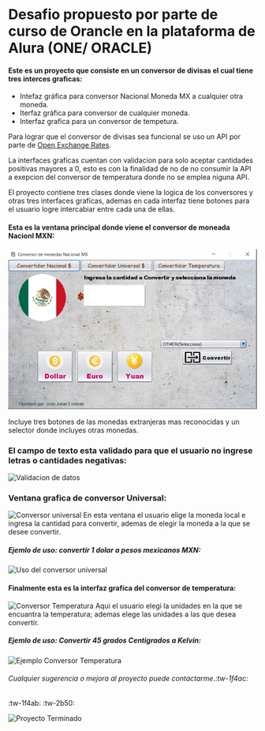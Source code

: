 # Desafio propuesto por parte de curso de Orancle en la plataforma de Alura (ONE/ ORACLE) 

#### Este es un proyecto que consiste en un conversor de divisas el cual tiene tres interces graficas:
- Intefaz gráfica para conversor Nacional Moneda MX a cualquier otra moneda.
- Iterfaz gráfica para conversor de cualquier moneda.
- Interfaz grafica para un conversor de tempetura.

Para lograr que el conversor de divisas sea funcional se uso un API por parte de  [Open Exchange Rates](https://openexchangerates.org/ "Open Exchange Rates").

La interfaces graficas cuentan con validacion para solo aceptar cantidades positivas mayores a 0, esto es con la finalidad de no de no consumir la API a exepcion del conversor de temperatura donde no se emplea niguna API.

El proyecto contiene tres clases donde viene la logica de los conversores y otras tres interfaces graficas, ademas en cada interfaz tiene botones para el usuario logre intercabiar entre cada una de ellas.

#### Esta es la ventana principal donde viene el conversor de moneada Nacionl MXN:
![alt tag](/img_proyect/VentanaNacional.png)

 Incluye tres botones de las monedas extranjeras mas reconocidas y un selector donde incluyes otras monedas.
###  El campo de texto esta validado para que el usuario  no ingrese letras o cantidades negativas: 
 ![Validacion de datos](https://trello.com/1/cards/6418b2e82983470528fe9eea/attachments/6418b35c5cf531eb53b4c0ad/previews/6418b35d5cf531eb53b4c0e0/download/image.png "Validacion de datos")
 ### Ventana grafica de conversor Universal: 
 ![Conversor universal](https://trello.com/1/cards/6418b4c743244f9b2b9181d5/attachments/6418b4c8b54adb604ed1508d/previews/6418b4c9b54adb604ed1509d/download/image.png "Conversor universal")
 En esta ventana el usuario elige la moneda local e ingresa la cantidad para convertir, ademas de elegir la moneda a la que se desee convertir.
#####  Ejemlo de uso: convertir 1 dolar a pesos mexicanos MXN:
![Uso del conversor universal](https://trello.com/1/cards/6418b4c743244f9b2b9181d5/attachments/6418b54786d318bd6653c56e/previews/6418b54786d318bd6653c5d6/download/image.png "Uso del conversor universal")
####  Finalmente esta es la interfaz grafica del conversor de temperatura:
 ![Conversor Temperatura](https://trello.com/1/cards/6418b5a44c08c812aba93478/attachments/6418b5a653db97fd31ac01bd/previews/6418b5a753db97fd31ac01fc/download/image.png "Conversor Temperatura")
 Aqui el usuario elegi la unidades en la que se encuantra la temperatura; ademas elege las unidades a las que desea convertir.
#####  Ejemlo de uso: Convertir 45 grados Centigrados a Kelvin:
 ![Ejemplo Conversor Temperatura](https://trello.com/1/cards/6418b5a44c08c812aba93478/attachments/6418b6c8bafd5b711e1f71f2/previews/6418b6c9bafd5b711e1f71fe/download/image.png "Ejemplo Conversor Temperatura")
 
######  Cualquier sugerencia o mejora al proyecto puede contactarme.:tw-1f4ac:
:tw-1f4ab: :tw-2b50:

![Proyecto Terminado](https://trello.com/1/cards/6413963d0c97fe4587360a9e/attachments/6413963e0c97fe4587360d8a/previews/6413963e0c97fe4587360d92/download/concluido-es.png "Proyecto Terminado")



